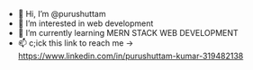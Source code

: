 - 👋 Hi, I’m @purushuttam
- 👀 I’m interested in web development
- 🌱 I’m currently learning MERN STACK WEB DEVELOPMENT
- 📫 c;ick this link to reach me ->  https://www.linkedin.com/in/purushuttam-kumar-319482138 

<!---
purushuttam/purushuttam is a ✨ special ✨ repository because its `README.md` (this file) appears on your GitHub profile.
You can click the Preview link to take a look at your changes.
--->
